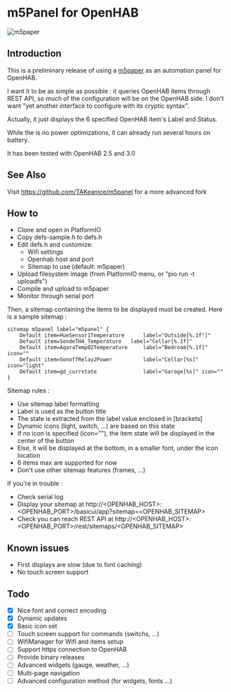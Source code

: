 # m5Panel for OpenHAB
![m5paper](doc/m5panel.jpg)

## Introduction

This is a preliminary release of using a [m5paper](https://m5stack.com/products/m5paper-esp32-development-kit-960x540-4-7-eink-display-235-ppi) as an automation panel for OpenHAB.

I want it to be as simple as possible : it queries OpenHAB items through REST API, so much of the configuration will be on the OpenHAB side. I don't want "yet another interface to configure with its cryptic syntax".
  
Actually, it just displays the 6 specified OpenHAB item's Label and Status. 

While the is no power optimizations, it can already run several hours on battery.

It has been tested with OpenHAB 2.5 and 3.0

## See Also
Visit https://github.com/TAKeanice/m5panel for a more advanced fork

## How to
 - Clone and open in PlatformIO
 - Copy defs-sample.h to defs.h
 - Edit defs.h and customize:
    - Wifi settings
    - Openhab host and port
    - Sitemap to use (default: m5paper)
 - Upload filesystem image (from PlatformIO menu, or "pio run -t uploadfs")
 - Compile and upload to m5paper
 - Monitor through serial port

Then, a sitemap containing the items to be displayed must be created.
Here is a sample sitemap :

    sitemap m5panel label="m5panel" {
    	Default item=HueSensor1Temperature      label="Outside[%.1f°]" 
    	Default item=SondeTH4_Temperature 	label="Cellar[%.1f]"
    	Default item=AqaraTemp02Temperature     label="Bedroom[%.1f]" icon=""
    	Default item=SonoffRelay2Power          label="Cellar[%s]" icon="light"
    	Default item=gd_currstate               label="Garage[%s]" icon=""
    }

Sitemap rules :
- Use sitemap label formatting
- Label is used as the button title
- The state is extracted from the label value enclosed in [brackets]
- Dynamic icons (light, switch, ...) are based on this state
- If no icon is specified (icon=""), the item state will be displayed in the center of the button
- Else, it will be displayed at the bottom, in a smaller font, under the icon location
- 6 items max are supported for now
- Don't use other sitemap features (frames, ...)

If you're in trouble :
- Check serial log
- Display your sitemap at http://<OPENHAB_HOST>:<OPENHAB_PORT>/basicui/app?sitemap=<OPENHAB_SITEMAP>
- Check you can reach REST API at http://<OPENHAB_HOST>:<OPENHAB_PORT>/rest/sitemaps/<OPENHAB_SITEMAP>

## Known issues
 - First displays are slow (due to font caching)
 - No touch screen support

## Todo
- [X] Nice font and correct encoding
- [X] Dynamic updates
- [X] Basic icon set
- [ ] Touch screen support for commands (switchs, ...)
- [ ] WifiManager for Wifi and items setup
- [ ] Support https connection to OpenHAB
- [ ] Provide binary releases
- [ ] Advanced widgets (gauge, weather, ...)
- [ ] Multi-page navigation
- [ ] Advanced configuration method (for widgets, fonts ...)

